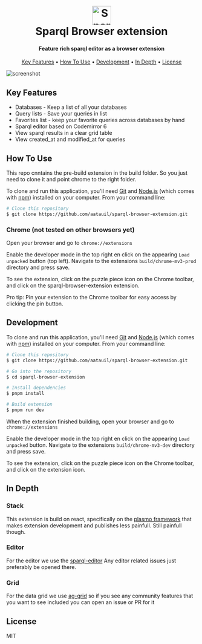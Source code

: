 
<h1 align="center">
  <br>
  <img src="https://user-images.githubusercontent.com/52280338/215782497-e158c4b5-1906-44d8-a122-067cee1830ec.png" alt="Sparqlbrowserextension" width="50"></img>
  <br>
   Sparql Browser extension
  <br>
</h1>

<h4 align="center">Feature rich sparql editor as a browser extension</h4>

<p align="center">
  <a href="#key-features">Key Features</a> •
  <a href="#how-to-use">How To Use</a> •
  <a href="#development">Development</a> •
  <a href="#in-depth">In Depth</a> •
  <a href="#license">License</a>
</p>

![screenshot](https://user-images.githubusercontent.com/52280338/215781479-01d4c419-ca22-4fe8-81d7-4b83c3301d10.png)

## Key Features

* Databases - Keep a list of all your databases
* Query lists - Save your queries in list
* Favorites list - keep your favorite queries across databases by hand
* Sparql editor based on Codemirror 6
* View sparql results in a clear grid table
* View created_at and modified_at for queries

## How To Use

This repo cnntains the pre-build extension in the build folder. So you just need to clone it and point chrome to the right folder.

To clone and run this application, you'll need [Git](https://git-scm.com) and [Node.js](https://nodejs.org/en/download/) (which comes with [npm](http://npmjs.com)) installed on your computer. From your command line:

```bash
# Clone this repository
$ git clone https://github.com/aatauil/sparql-browser-extension.git
```

### Chrome (not tested on other browsers yet)

Open your browser and go to `chrome://extensions`

Enable the developer mode in the top right en click on the appearing `Load unpacked` button (top left). Navigate to the extensions `build/chrome-mv3-prod` directory and press save.

To see the extension, click on the puzzle piece icon on the Chrome toolbar, and click on the sparql-browser-extension extension. 

Pro tip: Pin your extension to the Chrome toolbar for easy access by clicking the pin button.


## Development

To clone and run this application, you'll need [Git](https://git-scm.com) and [Node.js](https://nodejs.org/en/download/) (which comes with [npm](http://npmjs.com)) installed on your computer. From your command line:

```bash
# Clone this repository
$ git clone https://github.com/aatauil/sparql-browser-extension.git

# Go into the repository
$ cd sparql-browser-extension

# Install dependencies
$ pnpm install

# Build extension
$ pnpm run dev
```

When the extension finished building, open your browser and go to `chrome://extensions`

Enable the developer mode in the top right en click on the appearing `Load unpacked` button. Navigate to the extensions `build/chrome-mv3-dev` directory and press save.

To see the extension, click on the puzzle piece icon on the Chrome toolbar, and click on the extension icon. 

## In Depth
### Stack
This extension is build on react, specifically on the [plasmo framework](https://www.plasmo.com/) that makes extension development and publishes less painfull. Still painfull though. 

### Editor 
For the editor we use the [sparql-editor](https://github.com/aatauil/sparql-editor/tree/master/src) Any editor related issues just preferably be opened there.

### Grid
For the data grid we use [ag-grid](https://www.ag-grid.com/) so if you see any community features that you want to see included you can open an issue or PR for it

## License

MIT
